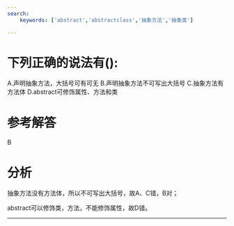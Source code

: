 ```yaml
---
search:
    keywords: ['abstract','abstractclass','抽象方法','抽象类']

---
```



# 下列正确的说法有():

A.声明抽象方法，大括号可有可无
B.声明抽象方法不可写出大括号
C.抽象方法有方法体
D.abstract可修饰属性、方法和类

# 参考解答
B

# 分析

抽象方法没有方法体，所以不可写出大括号，故A、C错，B对；

abstract可以修饰类，方法，不能修饰属性，故D错。

---
